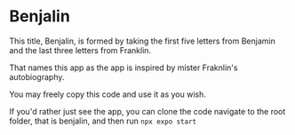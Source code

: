 Benjalin
========

This title, Benjalin, is formed by taking the first five letters from Benjamin and the last three letters from Franklin.

That names this app as the app is inspired by mister Fraknlin's autobiography.

You may freely copy this code and use it as you wish.

If you'd rather just see the app, you can clone the code navigate to the root folder, that is benjalin, and then run ```npx expo start```

